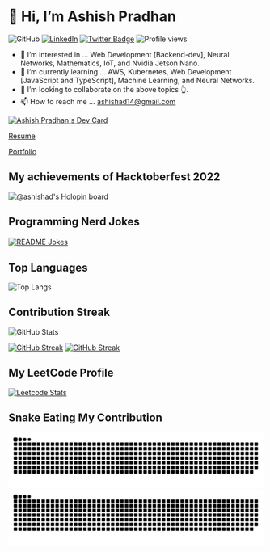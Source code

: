 # 👋 Hi, I’m Ashish Pradhan

![GitHub](https://img.shields.io/badge/dynamic/json?logo=github&label=GitHub+Followers&labelColor=282c34&color=181717&query=%24.data.totalSubs&url=https%3A%2F%2Fapi.spencerwoo.com%2Fsubstats%2F%3Fsource%3Dgithub%26queryKey%3Dashish-ad&longCache=true)
<a href="https://www.linkedin.com/in/ashish14pradhan/" target="_blank"><img src="https://img.shields.io/badge/LinkedIn-%230077B5.svg?&style=flat-square&logo=linkedin&logoColor=white" alt="LinkedIn"></a>
[![Twitter Badge](https://img.shields.io/badge/Twitter-Profile-informational?style=flat&logo=twitter&logoColor=white&color=1CA2F1)](https://twitter.com/Ashish14Pradhan)
![Profile views](https://komarev.com/ghpvc/?username=ashish-ad&color=brightgreen)

- 👀 I’m interested in ... Web Development [Backend-dev], Neural Networks, Mathematics, IoT, and Nvidia Jetson Nano.
- 🌱 I’m currently learning ... AWS, Kubernetes, Web Development [JavaScript and TypeScript], Machine Learning, and Neural Networks.
- 💞️ I’m looking to collaborate on the above topics 👆.
- 📫 How to reach me ... ashishad14@gmail.com

<a href="https://app.daily.dev/ashishad"><img src="https://api.daily.dev/devcards/v2/kSs1l90S1bsVsdNk4TZS9.png?type=wide&r=het" width="652" alt="Ashish Pradhan's Dev Card"/></a>

[Resume](https://docs.google.com/document/d/1k2diVQGIbUoK4Q7F3ghRxaSYhPiXOOif/edit?usp=sharing&ouid=110484841261256000877&rtpof=true&sd=true)

[Portfolio](https://ashish-ad.github.io/)

## My achievements of Hacktoberfest 2022
[![@ashishad's Holopin board](https://holopin.me/ashishad)](https://holopin.io/@ashishad)

## Programming Nerd Jokes
<a href="https://readme-jokes.vercel.app"><img align="center" src="https://readme-jokes.vercel.app/api" alt="README Jokes"></a>

## Top Languages
![Top Langs](https://github-readme-stats.vercel.app/api/top-langs/?username=ashish-ad&layout=compact#gh-light-mode-only)

## Contribution Streak
<img src="https://github-readme-stats.vercel.app/api?username=ashish-ad&include_all_commits=true&count_private=true&show_icons=true&line_height=20&theme=transparent" alt="GitHub Stats"/>

[![GitHub Streak](https://streak-stats.demolab.com/?user=ashish-ad&theme=burnt-neon)](https://git.io/streak-stats#gh-dark-mode-only)
[![GitHub Streak](https://streak-stats.demolab.com/?user=ashish-ad&theme=blood)](https://git.io/streak-stats#gh-light-mode-only)

## My LeetCode Profile
[![Leetcode Stats](https://leetcard.jacoblin.cool/ashishad14)](https://github.com/ashish-ad/github-readme)

## Snake Eating My Contribution
![GitHub Snake Light](https://github.com/ashish-ad/ashish-ad/blob/output/github-snake.svg#gh-light-mode-only)
![GitHub Snake dark](https://github.com/ashish-ad/ashish-ad/blob/output/github-snake-dark.svg#gh-dark-mode-only)
